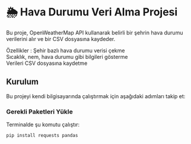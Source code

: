 # 🌦️ Hava Durumu Veri Alma Projesi  

Bu proje, OpenWeatherMap API kullanarak belirli bir şehrin hava durumu verilerini alır ve bir CSV dosyasına kaydeder.  

  Özellikler : 
 Şehir bazlı hava durumu verisi çekme  
 Sıcaklık, nem, hava durumu gibi bilgileri gösterme  
 Verileri CSV dosyasına kaydetme  

##  Kurulum  
Bu projeyi kendi bilgisayarında çalıştırmak için aşağıdaki adımları takip et:  

### Gerekli Paketleri Yükle  
Terminalde şu komutu çalıştır:  
```bash
pip install requests pandas
